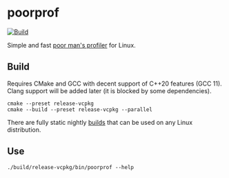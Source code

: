 # poorprof
[![Build](https://github.com/BigRedEye/poorprof/actions/workflows/docker.yml/badge.svg)](https://github.com/BigRedEye/poorprof/actions/workflows/docker.yml)

Simple and fast [poor man's profiler](https://poormansprofiler.org/) for Linux.

## Build
Requires CMake and GCC with decent support of C++20 features (GCC 11). Clang support will be added later (it is blocked by some dependencies).
```
cmake --preset release-vcpkg
cmake --build --preset release-vcpkg --parallel
```

There are fully static nightly [builds](https://github.com/BigRedEye/poorprof/releases/tag/latest) that can be used on any Linux distribution.

## Use
```
./build/release-vcpkg/bin/poorprof --help
```
